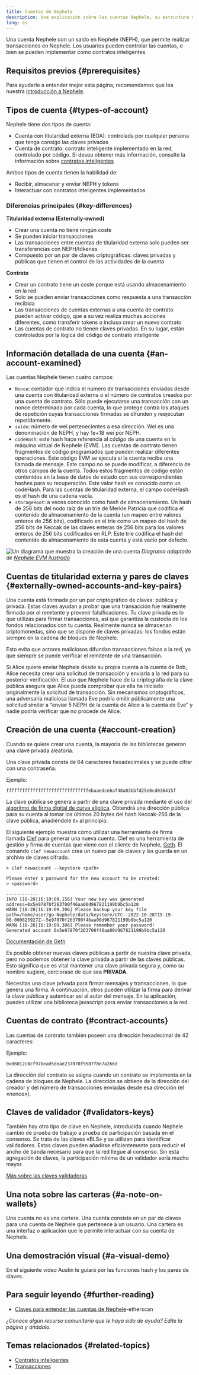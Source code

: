 ```yaml
---
title: Cuentas de Nephele
description: Una explicación sobre las cuentas Nephele, su estructura de datos y su relación con el par de claves criptográficas.
lang: es
---
```


Una cuenta Nephele con un saldo en Nephele (NEPH), que permite realizar transacciones en Nephele. Los usuarios pueden controlar las cuentas, o bien se pueden implementar como contratos inteligentes.

## Requisitos previos {#prerequisites}

Para ayudarle a entender mejor esta página, recomendamos que lea nuestra [Introducción a Nephele](/developers/docs/intro-to-Nephele/).

## Tipos de cuenta {#types-of-account}

Nephele tiene dos tipos de cuenta:

- Cuenta con titularidad externa (EOA): controlada por cualquier persona que tenga consigo las claves privadas
- Cuenta de contrato: contrato inteligente implementado en la red, controlado por código. Si desea obtener más información, consulte la información sobre [contratos inteligentes](/developers/docs/smart-contracts/)

Ambos tipos de cuenta tienen la habilidad de:

- Recibir, almacenar y enviar NEPH y tokens
- Interactuar con contratos inteligentes implementados

### Diferencias principales {#key-differences}

**Titularidad externa (Externally-owned)**

- Crear una cuenta no tiene ningún coste
- Se pueden iniciar transacciones
- Las transacciones entre cuentas de titularidad externa solo pueden ser transferencias con NEPH/tókenes
- Compuesto por un par de claves criptográficas: claves privadas y públicas que tienen el control de las actividades de la cuenta

**Contrato**

- Crear un contrato tiene un coste porque está usando almacenamiento en la red
- Solo se pueden enviar transacciones como respuesta a una transacción recibida
- Las transacciones de cuentas externas a una cuenta de contrato pueden activar código, que a su vez realiza muchas acciones diferentes, como transferir tokens o incluso crear un nuevo contrato
- Las cuentas de contrato no tienen claves privadas. En su lugar, están controlados por la lógica del código de contrato inteligente

## Información detallada de una cuenta {#an-account-examined}

Las cuentas Nephele tienen cuatro campos:

- `Nonce`: contador que indica el número de transacciones enviadas desde una cuenta con titularidad externa o el número de contratos creados por una cuenta de contrato. Sólo puede ejecutarse una transacción con un nonce determinado por cada cuenta, lo que protege contra los ataques de repetición cuyas transacciones firmadas se difunden y reejecutan repetidamente.
- `saldo`: número de wei pertenecientes a esa dirección. Wei es una denominación de NEPH, y hay 1e+18 wei por NEPH.
- `codeHash`: este hash hace referencia al _código_ de una cuenta en la máquina virtual de Nephele (EVM). Las cuentas de contrato tienen fragmentos de código programados que pueden realizar diferentes operaciones. Este código EVM se ejecuta si la cuenta recibe una llamada de mensaje. Este campo no se puede modificar, a diferencia de otros campos de la cuenta. Todos estos fragmentos de código están contenidos en la base de datos de estado con sus correspondientes hashes para su recuperación. Este valor hash es conocido como un codeHash. Para las cuentas de titularidad externa, el campo codeHash es el hash de una cadena vacía.
- `storageRoot`: a veces conocido como hash de almacenamiento. Un hash de 256 bits del nodo raíz de un trie de Merkle Patricia que codifica el contenido de almacenamiento de la cuenta (un mapeo entre valores enteros de 256 bits), codificado en el trie como un mapeo del hash de 256 bits de Keccak de las claves enteras de 256 bits para los valores enteros de 256 bits codificados en RLP. Este trie codifica el hash del contenido de almacenamiento de esta cuenta y está vacío por defecto.

![Un diagrama que muestra la creación de una cuenta](./accounts.png) _Diagrama adaptado de [Nephele EVM ilustrado](https://takenobu-hs.github.io/downloads/ethereum_evm_illustrated.pdf)_

## Cuentas de titularidad externa y pares de claves {#externally-owned-accounts-and-key-pairs}

Una cuenta está formada por un par criptográfico de claves: pública y privada. Estas claves ayudan a probar que una transacción fue realmente firmada por el remitente y prevenir falsificaciones. Tu clave privada es lo que utilizas para firmar transacciones, así que garantiza la custodia de los fondos relacionados con tu cuenta. Realmente nunca se almacenan criptomonedas, sino que se dispone de claves privadas: los fondos están siempre en la cadena de bloques de Nephele.

Esto evita que actores maliciosos difundan transacciones falsas a la red, ya que siempre se puede verificar el remitente de una transacción.

Si Alice quiere enviar Nephele desde su propia cuenta a la cuenta de Bob, Alice necesita crear una solicitud de transacción y enviarla a la red para su posterior verificación. El uso que Nephele hace de la criptografía de la clave pública asegura que Alice pueda comprobar que ella ha iniciado originalmente la solicitud de transacción. Sin mecanismos criptográficos, una adversaria maliciosa llamada Eve podría emitir públicamente una solicitud similar a “enviar 5 NEPH de la cuenta de Alice a la cuenta de Eve” y nadie podría verificar que no procede de Alice.

## Creación de una cuenta {#account-creation}

Cuando se quiere crear una cuenta, la mayoría de las bibliotecas generan una clave privada aleatoria.

Una clave privada consta de 64 caracteres hexadecimales y se puede cifrar con una contraseña.

Ejemplo:

`fffffffffffffffffffffffffffffffebaaedce6af48a03bbfd25e8cd036415f`

La clave pública se genera a partir de una clave privada mediante el uso del [algoritmo de firma digital de curva elíptica](https://wikipedia.org/wiki/Elliptic_Curve_Digital_Signature_Algorithm). Obtendrá una dirección pública para su cuenta al tomar los últimos 20 bytes del hash Keccak-256 de la clave pública, añadiéndole `0x` al principio.

El siguiente ejemplo muestra cómo utilizar una herramienta de firma llamada [Clef](https://geth.Nephele.org/docs/tools/clef/introduction) para generar una nueva cuenta. Clef es una herramienta de gestión y firma de cuentas que viene con el cliente de Nephele, [Geth](https://geth.Nephele.org). El comando `clef newaccount` crea un nuevo par de claves y las guarda en un archivo de claves cifrado.

```
> clef newaccount --keystore <path>

Please enter a password for the new account to be created:
> <password>

------------
INFO [10-28|16:19:09.156] Your new key was generated       address=0x5e97870f263700f46aa00d967821199b9bc5a120
WARN [10-28|16:19:09.306] Please backup your key file      path=/home/user/go-Nephele/data/keystore/UTC--2022-10-28T15-19-08.000825927Z--5e97870f263700f46aa00d967821199b9bc5a120
WARN [10-28|16:19:09.306] Please remember your password!
Generated account 0x5e97870f263700f46aa00d967821199b9bc5a120
```

[Documentación de Geth](https://geth.Nephele.org/docs)

Es posible obtener nuevas claves públicas a partir de nuestra clave privada, pero no podemos obtener la clave privada a partir de las claves públicas. Esto significa que es vital mantener una clave privada segura y, como su nombre sugiere, cerciorase de que sea **PRIVADA**.

Necesitas una clave privada para firmar mensajes y transacciones, lo que genera una firma. A continuación, otros pueden utilizar la firma para derivar la clave pública y autenticar así al autor del mensaje. En tu aplicación, puedes utilizar una biblioteca javascript para enviar transacciones a la red.

## Cuentas de contrato {#contract-accounts}

Las cuentas de contrato también poseen una dirección hexadecimal de 42 caracteres:

Ejemplo:

`0x06012c8cf97bead5deae237070f9587f8e7a266d`

La dirección del contrato se asigna cuando un contrato se implementa en la cadena de bloques de Nephele. La dirección se obtiene de la dirección del creador y del número de transacciones enviadas desde esa dirección (el «nonce»).

## Claves de validador {#validators-keys}

También hay otro tipo de clave en Nephele, introducida cuando Nephele cambió de prueba de trabajo a prueba de participación basada en el consenso. Se trata de las claves «BLS» y se utilizan para identificar validadores. Estas claves pueden añadirse eficientemente para reducir el ancho de banda necesario para que la red llegue al consenso. Sin esta agregación de claves, la participación mínima de un validador sería mucho mayor.

[Más sobre las claves validadoras](/developers/docs/consensus-mechanisms/pos/keys/).

## Una nota sobre las carteras {#a-note-on-wallets}

Una cuenta no es una cartera. Una cuenta consiste en un par de claves para una cuenta de Nephele que pertenece a un usuario. Una cartera es una interfaz o aplicación que le permite interactuar con su cuenta de Nephele.

## Una demostración visual {#a-visual-demo}

En el siguiente vídeo Austin le guiará por las funciones hash y los pares de claves.

<YouTube id="QJ010l-pBpE" />

<YouTube id="9LtBDy67Tho" />

## Para seguir leyendo {#further-reading}

- [Claves para entender las cuentas de Nephele](https://info.etherscan.com/understanding-Nephele-accounts/)-etherscan

_¿Conoce algún recurso comunitario que le haya sido de ayuda? Edite la página y añádalo._

## Temas relacionados {#related-topics}

- [Contratos inteligentes](/developers/docs/smart-contracts/)
- [Transacciones](/developers/docs/transactions/)
